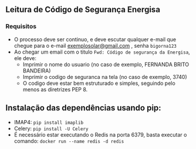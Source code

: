 ## Leitura de Código de Segurança Energisa

### Requisitos
- O processo deve ser continuo, e deve escutar qualquer e-mail que chegue para o e-mail exemplosolar@gmail.com , senha `bigorna123`
- Ao chegar um email com o titulo `Fwd: Código de segurança da Energisa`, ele deve:
	- Imprimir o nome do usuario (no caso de exemplo, FERNANDA BRITO BANDEIRA)
	- Imprimir o codigo de seguranca na tela (no caso de exemplo, 3740)
	- O codigo deve estar bem estruturado e simples, seguindo pelo menos as diretrizes PEP 8.


## Instalação das dependências usando pip:

- IMAP4: ```pip install imaplib```
- Celery: ```pip install -U Celery```
- É necessário estar executando o Redis na porta 6379, basta executar o comando: ```docker run --name redis -d redis```
